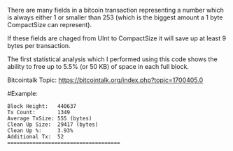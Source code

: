 There are many fields in a bitcoin transaction representing a number which is always either 1 or smaller than 253 (which is the biggest amount a 1 byte CompactSize can represent).

If these fields are chaged from UInt to CompactSize it will save up at least 9 bytes per transaction.

The first statistical analysis which I performed using this code shows the ability to free up to 5.5% (or 50 KB) of space in each full block.

Bitcointalk Topic: https://bitcointalk.org/index.php?topic=1700405.0

#Example:
    
    Block Height:   440637
    Tx Count:       1349
    Average TxSize: 555 (bytes)
    Clean Up Size:  29417 (bytes)
    Clean Up %:     3.93%
    Additional Tx:  52
    ====================================
